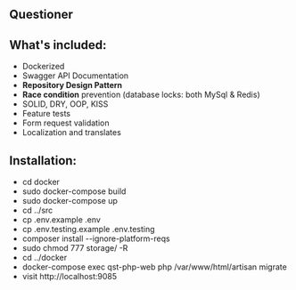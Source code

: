 ## Questioner

## What's included:

- Dockerized
- Swagger API Documentation
- <b>Repository Design Pattern</b>
- <b>Race condition</b> prevention (database locks: both MySql & Redis)
- SOLID, DRY, OOP, KISS
- Feature tests
- Form request validation
- Localization and translates

## Installation:

- cd docker
- sudo docker-compose build
- sudo docker-compose up
- cd ../src
- cp .env.example .env
- cp .env.testing.example .env.testing
- composer install --ignore-platform-reqs
- sudo chmod 777 storage/ -R
- cd ../docker
- docker-compose exec qst-php-web php /var/www/html/artisan migrate
- visit http://localhost:9085 
